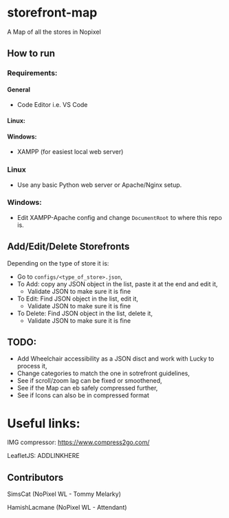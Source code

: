 # storefront-map
A Map of all the stores in Nopixel

## How to run

### Requirements:
#### General
- Code Editor i.e. VS Code

#### Linux:

#### Windows:
- XAMPP (for easiest local web server)

### Linux
- Use any basic Python web server or Apache/Nginx setup.

### Windows:
- Edit XAMPP-Apache config and change `DocumentRoot` to where this repo is.

## Add/Edit/Delete Storefronts
Depending on the type of store it is:
- Go to `configs/<type_of_store>.json`,
- To Add: copy any JSON object in the list, paste it at the end and edit it,
    - Validate JSON to make sure it is fine
- To Edit: Find JSON object in the list, edit it,
    - Validate JSON to make sure it is fine
- To Delete: Find JSON object in the list, delete it,
    - Validate JSON to make sure it is fine

## TODO:
- Add Wheelchair accessibility as a JSON disct and work with Lucky to process it,
- Change categories to match the one in sotrefront guidelines,
- See if scroll/zoom lag can be fixed or smoothened,
- See if the Map can eb safely compressed further,
- See if Icons can also be in compressed format

# Useful links:
IMG compressor: https://www.compress2go.com/

LeafletJS: ADDLINKHERE

## Contributors
SimsCat (NoPixel WL - Tommy Melarky)

HamishLacmane (NoPixel WL - Attendant)
